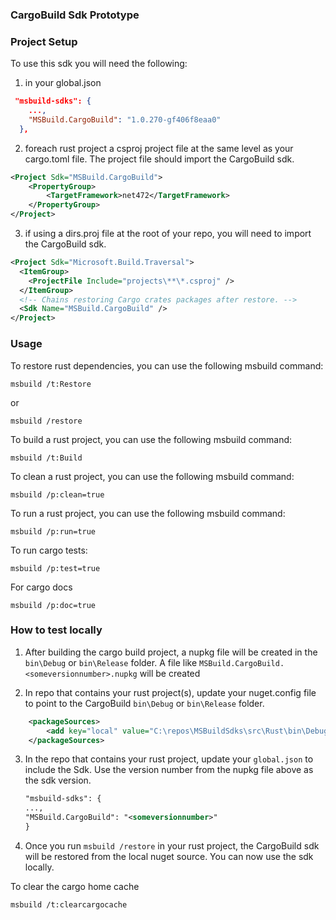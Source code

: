 ### CargoBuild Sdk Prototype

### Project Setup
To use this sdk you will need the following:

1) in your global.json
```json
 "msbuild-sdks": {
    ...,
    "MSBuild.CargoBuild": "1.0.270-gf406f8eaa0"
  },
```

2) foreach rust project a csproj project file at the same level as your cargo.toml file. The project file should import the CargoBuild sdk.
```xml
<Project Sdk="MSBuild.CargoBuild">
    <PropertyGroup>
        <TargetFramework>net472</TargetFramework>
    </PropertyGroup>
</Project>
```

3) if using a dirs.proj file at the root of your repo, you will need to import the CargoBuild sdk.
```xml
<Project Sdk="Microsoft.Build.Traversal">
  <ItemGroup>
    <ProjectFile Include="projects\**\*.csproj" />
  </ItemGroup>
  <!-- Chains restoring Cargo crates packages after restore. -->
  <Sdk Name="MSBuild.CargoBuild" />
</Project>
```

### Usage
To restore rust dependencies, you can use the following msbuild command:
```shell
msbuild /t:Restore
```
or 
```shell
msbuild /restore
``` 

To build a rust project, you can use the following msbuild command:
```shell
msbuild /t:Build
```

To clean a rust project, you can use the following msbuild command:
```shell
msbuild /p:clean=true
```

To run a rust project, you can use the following msbuild command:
```shell
msbuild /p:run=true
```

To run cargo tests:
```shell
msbuild /p:test=true
```

For cargo docs
```shell
msbuild /p:doc=true
```

### How to test locally

1) After building the cargo build project, a nupkg file will be created in the `bin\Debug` or `bin\Release` folder. A file like `MSBuild.CargoBuild.<someversionnumber>.nupkg` will be created

2) In repo that contains your rust project(s), update your nuget.config file to point to the CargoBuild `bin\Debug` or `bin\Release` folder.

```xml
    <packageSources>
        <add key="local" value="C:\repos\MSBuildSdks\src\Rust\bin\Debug" />
    </packageSources>
 ```
 3) In the repo that contains your rust project, update your `global.json` to include the Sdk. Use the version number from the nupkg file above as the sdk version.
    ```xml
    "msbuild-sdks": {
    ...,
    "MSBuild.CargoBuild": "<someversionnumber>"
    }
    ```
 4) Once you run `msbuild /restore` in your rust project, the CargoBuild sdk will be restored from the local nuget source. You can now use the sdk locally.

To clear the cargo home cache
```shell
msbuild /t:clearcargocache
```

